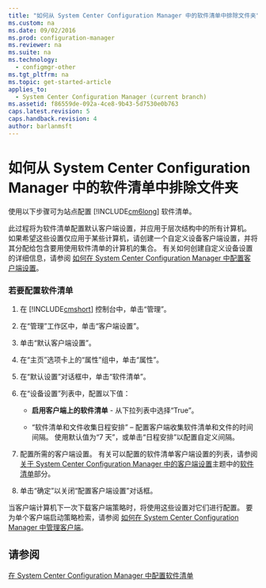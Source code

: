```yaml
---
title: "如何从 System Center Configuration Manager 中的软件清单中排除文件夹"
ms.custom: na
ms.date: 09/02/2016
ms.prod: configuration-manager
ms.reviewer: na
ms.suite: na
ms.technology: 
  - configmgr-other
ms.tgt_pltfrm: na
ms.topic: get-started-article
applies_to: 
  - System Center Configuration Manager (current branch)
ms.assetid: f86559de-092a-4ce8-9b43-5d7530e0b763
caps.latest.revision: 5
caps.handback.revision: 4
author: barlanmsft
---
```

# 如何从 System Center Configuration Manager 中的软件清单中排除文件夹
使用以下步骤可为站点配置 [!INCLUDE[cm6long](../LocTest/includes/cm6long_md.md)] 软件清单。  
  
 此过程将为软件清单配置默认客户端设置，并应用于层次结构中的所有计算机。 如果希望这些设置仅应用于某些计算机，请创建一个自定义设备客户端设置，并将其分配给包含要用使用软件清单的计算机的集合。 有关如何创建自定义设备设置的详细信息，请参阅 [如何在 System Center Configuration Manager 中配置客户端设置](../LocTest/How-to-configure-client-settings-in-System-Center-Configuration-Manager.md)。  
  
### 若要配置软件清单  
  
1.  在 [!INCLUDE[cmshort](../LocTest/includes/cmshort_md.md)] 控制台中，单击“管理”。  
  
2.  在“管理”工作区中，单击“客户端设置”。  
  
3.  单击“默认客户端设置”。  
  
4.  在“主页”选项卡上的“属性”组中，单击“属性”。  
  
5.  在“默认设置”对话框中，单击“软件清单”。  
  
6.  在“设备设置”列表中，配置以下值：  
  
    -   **启用客户端上的软件清单** \- 从下拉列表中选择“True”。  
  
    -   “软件清单和文件收集日程安排” – 配置客户端收集软件清单和文件的时间间隔。 使用默认值为“7 天”，或单击“日程安排”以配置自定义间隔。  
  
7.  配置所需的客户端设置。 有关可以配置的软件清单客户端设置的列表，请参阅[关于 System Center Configuration Manager 中的客户端设置](../LocTest/About-client-settings-in-System-Center-Configuration-Manager.md)主题中的[软件清单](../LocTest/About-client-settings-in-System-Center-Configuration-Manager.md#BKMK_SoftInventoryDeviceSettings)部分。  
  
8.  单击“确定”以关闭“配置客户端设置”对话框。  
  
 当客户端计算机下一次下载客户端策略时，将使用这些设置对它们进行配置。 要为单个客户端启动策略检索，请参阅 [如何在 System Center Configuration Manager 中管理客户端](../LocTest/How-to-manage-clients-in-System-Center-Configuration-Manager.md)。  
  
## 请参阅  
 [在 System Center Configuration Manager 中配置软件清单](../LocTest/Configuring-software-inventory-in-System-Center-Configuration-Manager.md)